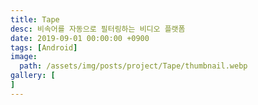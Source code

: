 ```yaml
---
title: Tape
desc: 비속어를 자동으로 필터링하는 비디오 플랫폼
date: 2019-09-01 00:00:00 +0900
tags: [Android]
image:
  path: /assets/img/posts/project/Tape/thumbnail.webp
gallery: [
]
---
```

